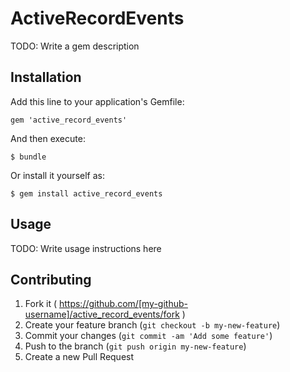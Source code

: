 # ActiveRecordEvents

TODO: Write a gem description

## Installation

Add this line to your application's Gemfile:

    gem 'active_record_events'

And then execute:

    $ bundle

Or install it yourself as:

    $ gem install active_record_events

## Usage

TODO: Write usage instructions here

## Contributing

1. Fork it ( https://github.com/[my-github-username]/active_record_events/fork )
2. Create your feature branch (`git checkout -b my-new-feature`)
3. Commit your changes (`git commit -am 'Add some feature'`)
4. Push to the branch (`git push origin my-new-feature`)
5. Create a new Pull Request
